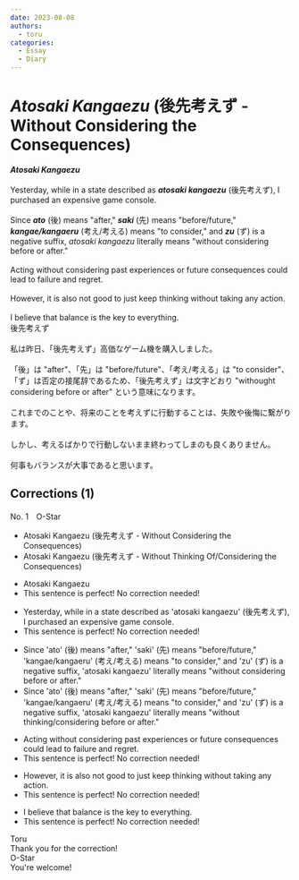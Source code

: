 ```yaml
---
date: 2023-08-08
authors:
  - toru
categories:
  - Essay
  - Diary
---
```


<h1 id="subject_show"><strong><em>Atosaki Kangaezu</strong></em> (後先考えず - Without Considering the Consequences)</h1>
<div class="date" hidden>Aug 8, 2023 12:43</div>
<div id="post"><div id="body_show_ori">
<strong><em>Atosaki Kangaezu</strong></em><br/><br/>Yesterday, while in a state described as <strong><em>atosaki kangaezu</em></strong> (後先考えず), I purchased an expensive game console.<br/><br/>Since <strong><em>ato</em></strong> (後) means "after," <strong><em>saki</em></strong> (先) means "before/future," <strong><em>kangae/kangaeru</em></strong> (考え/考える) means "to consider," and <strong><em>zu</em></strong> (ず) is a negative suffix, <em>atosaki kangaezu</em> literally means "without considering before or after."<br/><br/>Acting without considering past experiences or future consequences could lead to failure and regret.<br/><br/>However, it is also not good to just keep thinking without taking any action.<br/><br/>I believe that balance is the key to everything.
</div></div>

<!-- more -->

<div id="post_ja"><div id="body_show_mo">
後先考えず<br/><br/>私は昨日、「後先考えず」高価なゲーム機を購入しました。<br/><br/>「後」は "after"、「先」は "before/future"、「考え/考える」は "to consider"、「ず」は否定の接尾辞であるため、「後先考えず」は文字どおり "withought considering before or after" という意味になります。<br/><br/>これまでのことや、将来のことを考えずに行動することは、失敗や後悔に繋がります。<br/><br/>しかし、考えるばかりで行動しないまま終わってしまのも良くありません。<br/><br/>何事もバランスが大事であると思います。
</div></div>

## Corrections (1)
<div id="block"><div class="first_name"> No. 1　<span class="just_name">O-Star</span></div><div id="block2">
<ul class="correction_field">
<li class="incorrect">Atosaki Kangaezu (後先考えず - Without Considering the Consequences)</li>
<li class="corrected correct">
Atosaki Kangaezu (後先考えず - Without <span class="f_blue">Thinking Of/Considering</span> the Consequences)
</li>
</ul>
<ul class="correction_field">
<li class="incorrect">Atosaki Kangaezu</li>
<li class="corrected perfect">This sentence is perfect! No correction needed!</li>
</ul>
<ul class="correction_field">
<li class="incorrect">Yesterday, while in a state described as 'atosaki kangaezu' (後先考えず), I purchased an expensive game console.</li>
<li class="corrected perfect">This sentence is perfect! No correction needed!</li>
</ul>
<ul class="correction_field">
<li class="incorrect">Since 'ato' (後) means "after," 'saki' (先) means "before/future," 'kangae/kangaeru' (考え/考える) means "to consider," and 'zu' (ず) is a negative suffix, 'atosaki kangaezu' literally means "without considering before or after."</li>
<li class="corrected correct">
Since 'ato' (後) means "after," 'saki' (先) means "before/future," 'kangae/kangaeru' (考え/考える) means "to consider," and 'zu' (ず) is a negative suffix, 'atosaki kangaezu' literally means "without <span class="f_blue">thinking/considering </span>before or after."
</li>
</ul>
<ul class="correction_field">
<li class="incorrect">Acting without considering past experiences or future consequences could lead to failure and regret.</li>
<li class="corrected perfect">This sentence is perfect! No correction needed!</li>
</ul>
<ul class="correction_field">
<li class="incorrect">However, it is also not good to just keep thinking without taking any action.</li>
<li class="corrected perfect">This sentence is perfect! No correction needed!</li>
</ul>
<ul class="correction_field">
<li class="incorrect">I believe that balance is the key to everything.</li>
<li class="corrected perfect">This sentence is perfect! No correction needed!</li>
</ul>
</div><div class="name"><span class="just_name">Toru</span><br>
Thank you for the correction!
</div>
<div class="name"><span class="just_name">O-Star</span><br>
You're welcome!
</div>
</div>
